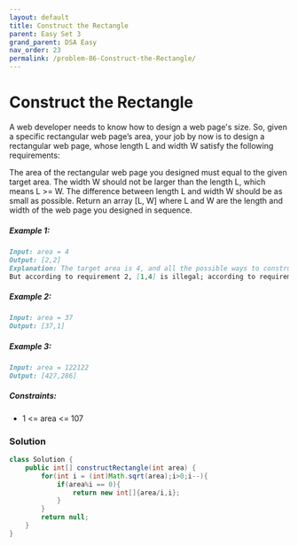 ```yaml
---
layout: default
title: Construct the Rectangle
parent: Easy Set 3
grand_parent: DSA Easy
nav_order: 23
permalink: /problem-86-Construct-the-Rectangle/
---
```

# Construct the Rectangle

A web developer needs to know how to design a web page's size. So, given a specific rectangular web page’s area, your job by now is to design a rectangular web page, whose length L and width W satisfy the following requirements:

The area of the rectangular web page you designed must equal to the given target area.
The width W should not be larger than the length L, which means L >= W.
The difference between length L and width W should be as small as possible.
Return an array [L, W] where L and W are the length and width of the web page you designed in sequence.

##### Example 1:
```markdown
Input: area = 4
Output: [2,2]
Explanation: The target area is 4, and all the possible ways to construct it are [1,4], [2,2], [4,1].
But according to requirement 2, [1,4] is illegal; according to requirement 3,  [4,1] is not optimal compared to [2,2]. So the length L is 2, and the width W is 2.
```
##### Example 2:
```markdown
Input: area = 37
Output: [37,1]
```
##### Example 3:
```markdown
Input: area = 122122
Output: [427,286]
```
##### Constraints:
* 1 <= area <= 107

### Solution
```java
class Solution {
    public int[] constructRectangle(int area) {
        for(int i = (int)Math.sqrt(area);i>0;i--){
            if(area%i == 0){
                return new int[]{area/i,i};
            }
        }
        return null;
    }
}
```